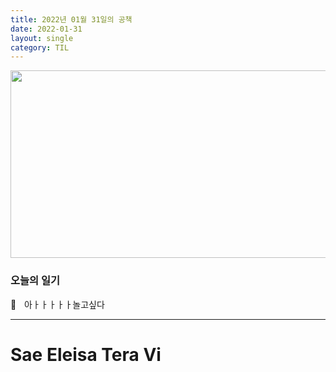 ```yaml
---
title: 2022년 01월 31일의 공책
date: 2022-01-31
layout: single
category: TIL
---
```


<center><img src="https://media.vlpt.us/images/do66i/post/5d8cdf50-df2b-43df-b30a-425b8ae5f110/%E1%84%83%E1%85%A1%E1%86%AB%E1%84%87%E1%85%B5%E1%84%8D%E1%85%A1%E1%86%AF2.gif" width="650" height="300" /></center>

### 오늘의 일기

🥰ㅤ아ㅏㅏㅏㅏㅏ놀고싶다

---

# Sae Eleisa Tera Vi
